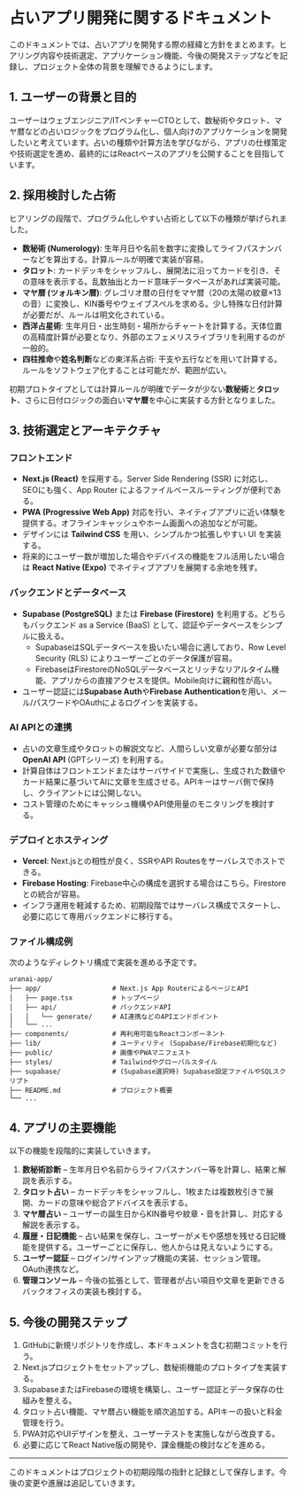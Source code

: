 # 占いアプリ開発に関するドキュメント

このドキュメントでは、占いアプリを開発する際の経緯と方針をまとめます。ヒアリング内容や技術選定、アプリケーション機能、今後の開発ステップなどを記録し、プロジェクト全体の背景を理解できるようにします。

## 1. ユーザーの背景と目的

ユーザーはウェブエンジニア/ITベンチャーCTOとして、数秘術やタロット、マヤ暦などの占いロジックをプログラム化し、個人向けのアプリケーションを開発したいと考えています。占いの種類や計算方法を学びながら、アプリの仕様策定や技術選定を進め、最終的にはReactベースのアプリを公開することを目指しています。

## 2. 採用検討した占術

ヒアリングの段階で、プログラム化しやすい占術として以下の種類が挙げられました。

- **数秘術 (Numerology)**: 生年月日や名前を数字に変換してライフパスナンバーなどを算出する。計算ルールが明確で実装が容易。
- **タロット**: カードデッキをシャッフルし、展開法に沿ってカードを引き、その意味を表示する。乱数抽出とカード意味データベースがあれば実装可能。
- **マヤ暦 (ツォルキン暦)**: グレゴリオ暦の日付をマヤ暦（20の太陽の紋章×13の音）に変換し、KIN番号やウェイブスペルを求める。少し特殊な日付計算が必要だが、ルールは明文化されている。
- **西洋占星術**: 生年月日・出生時刻・場所からチャートを計算する。天体位置の高精度計算が必要となり、外部のエフェメリスライブラリを利用するのが一般的。
- **四柱推命**や**姓名判断**などの東洋系占術: 干支や五行などを用いて計算する。ルールをソフトウェア化することは可能だが、範囲が広い。

初期プロトタイプとしては計算ルールが明確でデータが少ない**数秘術**と**タロット**、さらに日付ロジックの面白い**マヤ暦**を中心に実装する方針となりました。

## 3. 技術選定とアーキテクチャ

### フロントエンド

- **Next.js (React)** を採用する。Server Side Rendering (SSR) に対応し、SEOにも強く、App Router によるファイルベースルーティングが便利である。
- **PWA (Progressive Web App)** 対応を行い、ネイティブアプリに近い体験を提供する。オフラインキャッシュやホーム画面への追加などが可能。
- デザインには **Tailwind CSS** を用い、シンプルかつ拡張しやすい UI を実装する。
- 将来的にユーザー数が増加した場合やデバイスの機能をフル活用したい場合は **React Native (Expo)** でネイティブアプリを展開する余地を残す。

### バックエンドとデータベース

- **Supabase (PostgreSQL)** または **Firebase (Firestore)** を利用する。どちらもバックエンド as a Service (BaaS) として、認証やデータベースをシンプルに扱える。
  - SupabaseはSQLデータベースを扱いたい場合に適しており、Row Level Security (RLS) によりユーザーごとのデータ保護が容易。
  - FirebaseはFirestoreのNoSQLデータベースとリッチなリアルタイム機能、アプリからの直接アクセスを提供。Mobile向けに親和性が高い。
- ユーザー認証には**Supabase Auth**や**Firebase Authentication**を用い、メール/パスワードやOAuthによるログインを実装する。

### AI APIとの連携

- 占いの文章生成やタロットの解説文など、人間らしい文章が必要な部分は **OpenAI API** (GPTシリーズ) を利用する。
- 計算自体はフロントエンドまたはサーバサイドで実施し、生成された数値やカード結果に基づいてAIに文章を生成させる。APIキーはサーバ側で保持し、クライアントには公開しない。
- コスト管理のためにキャッシュ機構やAPI使用量のモニタリングを検討する。

### デプロイとホスティング

- **Vercel**: Next.jsとの相性が良く、SSRやAPI Routesをサーバレスでホストできる。
- **Firebase Hosting**: Firebase中心の構成を選択する場合はこちら。Firestoreとの統合が容易。
- インフラ運用を軽減するため、初期段階ではサーバレス構成でスタートし、必要に応じて専用バックエンドに移行する。

### ファイル構成例

次のようなディレクトリ構成で実装を進める予定です。

```
uranai-app/
├── app/                  # Next.js App RouterによるページとAPI
│   ├── page.tsx          # トップページ
│   ├── api/              # バックエンドAPI
│   │   └── generate/     # AI連携などのAPIエンドポイント
│   └── ...
├── components/           # 再利用可能なReactコンポーネント
├── lib/                  # ユーティリティ (Supabase/Firebase初期化など)
├── public/               # 画像やPWAマニフェスト
├── styles/               # Tailwindやグローバルスタイル
├── supabase/             # (Supabase選択時) Supabase設定ファイルやSQLスクリプト
├── README.md             # プロジェクト概要
└── ...
```

## 4. アプリの主要機能

以下の機能を段階的に実装していきます。

1. **数秘術診断** – 生年月日や名前からライフパスナンバー等を計算し、結果と解説を表示する。
2. **タロット占い** – カードデッキをシャッフルし、1枚または複数枚引きで展開、カードの意味や総合アドバイスを表示する。
3. **マヤ暦占い** – ユーザーの誕生日からKIN番号や紋章・音を計算し、対応する解説を表示する。
4. **履歴・日記機能** – 占い結果を保存し、ユーザーがメモや感想を残せる日記機能を提供する。ユーザーごとに保存し、他人からは見えないようにする。
5. **ユーザー認証** – ログイン/サインアップ機能の実装、セッション管理。OAuth連携など。
6. **管理コンソール** – 今後の拡張として、管理者が占い項目や文章を更新できるバックオフィスの実装も検討する。

## 5. 今後の開発ステップ

1. GitHubに新規リポジトリを作成し、本ドキュメントを含む初期コミットを行う。
2. Next.jsプロジェクトをセットアップし、数秘術機能のプロトタイプを実装する。
3. SupabaseまたはFirebaseの環境を構築し、ユーザー認証とデータ保存の仕組みを整える。
4. タロット占い機能、マヤ暦占い機能を順次追加する。APIキーの扱いと料金管理を行う。
5. PWA対応やUIデザインを整え、ユーザーテストを実施しながら改良する。
6. 必要に応じてReact Native版の開発や、課金機能の検討などを進める。

---

このドキュメントはプロジェクトの初期段階の指針と記録として保存します。今後の変更や進展は追記していきます。
